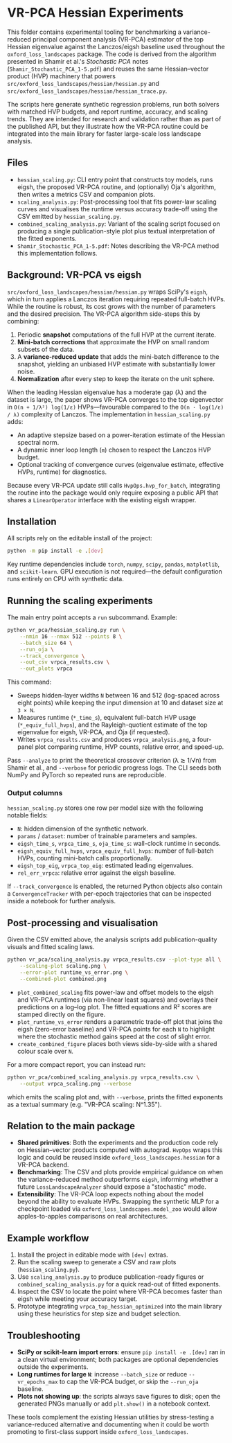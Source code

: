# VR-PCA Hessian Experiments

This folder contains experimental tooling for benchmarking a variance-reduced
principal component analysis (VR-PCA) estimator of the top Hessian eigenvalue
against the Lanczos/eigsh baseline used throughout the
`oxford_loss_landscapes` package. The code is derived from the algorithm
presented in Shamir et al.'s *Stochastic PCA* notes (`Shamir_Stochastic_PCA_1-5.pdf`) and
reuses the same Hessian–vector product (HVP) machinery that powers
`src/oxford_loss_landscapes/hessian/hessian.py` and
`src/oxford_loss_landscapes/hessian/hessian_trace.py`.

The scripts here generate synthetic regression problems, run both solvers with
matched HVP budgets, and report runtime, accuracy, and scaling trends. They are
intended for research and validation rather than as part of the published API,
but they illustrate how the VR-PCA routine could be integrated into the main
library for faster large-scale loss landscape analysis.

## Files

- `hessian_scaling.py`: CLI entry point that constructs toy models, runs eigsh,
  the proposed VR-PCA routine, and (optionally) Oja's algorithm, then writes a
  metrics CSV and companion plots.
- `scaling_analysis.py`: Post-processing tool that fits power-law scaling curves
  and visualises the runtime versus accuracy trade-off using the CSV emitted by
  `hessian_scaling.py`.
- `combined_scaling_analysis.py`: Variant of the scaling script focused on
  producing a single publication-style plot plus textual interpretation of the
  fitted exponents.
- `Shamir_Stochastic_PCA_1-5.pdf`: Notes describing the VR-PCA method this
  implementation follows.

## Background: VR-PCA vs eigsh

`src/oxford_loss_landscapes/hessian/hessian.py` wraps SciPy's `eigsh`, which in
turn applies a Lanczos iteration requiring repeated full-batch HVPs. While the
routine is robust, its cost grows with the number of parameters and the desired
precision. The VR-PCA algorithm side-steps this by combining:

1. Periodic **snapshot** computations of the full HVP at the current iterate.
2. **Mini-batch corrections** that approximate the HVP on small random subsets
   of the data.
3. A **variance-reduced update** that adds the mini-batch difference to the
   snapshot, yielding an unbiased HVP estimate with substantially lower noise.
4. **Normalization** after every step to keep the iterate on the unit sphere.

When the leading Hessian eigenvalue has a moderate gap (λ) and the dataset is
large, the paper shows VR-PCA converges to the top eigenvector in
`O(n + 1/λ²) log(1/ε)` HVPs—favourable compared to the `O(n · log(1/ε) / λ)`
complexity of Lanczos. The implementation in `hessian_scaling.py` adds:

- An adaptive stepsize based on a power-iteration estimate of the Hessian
  spectral norm.
- A dynamic inner loop length (`m`) chosen to respect the Lanczos HVP budget.
- Optional tracking of convergence curves (eigenvalue estimate, effective HVPs,
  runtime) for diagnostics.

Because every VR-PCA update still calls `HvpOps.hvp_for_batch`, integrating the
routine into the package would only require exposing a public API that shares a
`LinearOperator` interface with the existing eigsh wrapper.

## Installation

All scripts rely on the editable install of the project:

```bash
python -m pip install -e .[dev]
```

Key runtime dependencies include `torch`, `numpy`, `scipy`, `pandas`,
`matplotlib`, and `scikit-learn`. GPU execution is not required—the default
configuration runs entirely on CPU with synthetic data.

## Running the scaling experiments

The main entry point accepts a `run` subcommand. Example:

```bash
python vr_pca/hessian_scaling.py run \
    --nmin 16 --nmax 512 --points 8 \
    --batch_size 64 \
    --run_oja \
    --track_convergence \
    --out_csv vrpca_results.csv \
    --out_plots vrpca
```

This command:

- Sweeps hidden-layer widths `N` between 16 and 512 (log-spaced across eight
  points) while keeping the input dimension at 10 and dataset size at `3 × N`.
- Measures runtime (`*_time_s`), equivalent full-batch HVP usage
  (`*_equiv_full_hvps`), and the Rayleigh-quotient estimate of the top
  eigenvalue for eigsh, VR-PCA, and Oja (if requested).
- Writes `vrpca_results.csv` and produces `vrpca_analysis.png`, a four-panel
  plot comparing runtime, HVP counts, relative error, and speed-up.

Pass `--analyze` to print the theoretical crossover criterion (λ ≳ 1/√n) from
Shamir et al., and `--verbose` for periodic progress logs. The CLI seeds both
NumPy and PyTorch so repeated runs are reproducible.

### Output columns

`hessian_scaling.py` stores one row per model size with the following notable
fields:

- `N`: hidden dimension of the synthetic network.
- `params` / `dataset`: number of trainable parameters and samples.
- `eigsh_time_s`, `vrpca_time_s`, `oja_time_s`: wall-clock runtime in seconds.
- `eigsh_equiv_full_hvps`, `vrpca_equiv_full_hvps`: number of full-batch HVPs,
  counting mini-batch calls proportionally.
- `eigsh_top_eig`, `vrpca_top_eig`: estimated leading eigenvalues.
- `rel_err_vrpca`: relative error against the eigsh baseline.

If `--track_convergence` is enabled, the returned Python objects also contain a
`ConvergenceTracker` with per-epoch trajectories that can be inspected inside a
notebook for further analysis.

## Post-processing and visualisation

Given the CSV emitted above, the analysis scripts add publication-quality
visuals and fitted scaling laws.

```bash
python vr_pca/scaling_analysis.py vrpca_results.csv --plot-type all \
    --scaling-plot scaling.png \
    --error-plot runtime_vs_error.png \
    --combined-plot combined.png
```

- `plot_combined_scaling` fits power-law and offset models to the eigsh and
  VR-PCA runtimes (via non-linear least squares) and overlays their predictions
  on a log–log plot. The fitted equations and R² scores are stamped directly on
  the figure.
- `plot_runtime_vs_error` renders a parametric trade-off plot that joins the
  eigsh (zero-error baseline) and VR-PCA points for each `N` to highlight where
  the stochastic method gains speed at the cost of slight error.
- `create_combined_figure` places both views side-by-side with a shared colour
  scale over `N`.

For a more compact report, you can instead run:

```bash
python vr_pca/combined_scaling_analysis.py vrpca_results.csv \
    --output vrpca_scaling.png --verbose
```

which emits the scaling plot and, with `--verbose`, prints the fitted exponents
as a textual summary (e.g. "VR-PCA scaling: N^1.35").

## Relation to the main package

- **Shared primitives**: Both the experiments and the production code rely on
  Hessian–vector products computed with autograd. `HvpOps` wraps this logic and
  could be reused inside `oxford_loss_landscapes.hessian` for a VR-PCA backend.
- **Benchmarking**: The CSV and plots provide empirical guidance on when the
  variance-reduced method outperforms `eigsh`, informing whether a future
  `LossLandscapeAnalyzer` should expose a "stochastic" mode.
- **Extensibility**: The VR-PCA loop expects nothing about the model beyond the
  ability to evaluate HVPs. Swapping the synthetic MLP for a checkpoint loaded
  via `oxford_loss_landscapes.model_zoo` would allow apples-to-apples
  comparisons on real architectures.

## Example workflow

1. Install the project in editable mode with `[dev]` extras.
2. Run the scaling sweep to generate a CSV and raw plots (`hessian_scaling.py`).
3. Use `scaling_analysis.py` to produce publication-ready figures or
   `combined_scaling_analysis.py` for a quick read-out of fitted exponents.
4. Inspect the CSV to locate the point where VR-PCA becomes faster than eigsh
   while meeting your accuracy target.
5. Prototype integrating `vrpca_top_hessian_optimized` into the main library
   using these heuristics for step size and budget selection.

## Troubleshooting

- **SciPy or scikit-learn import errors**: ensure `pip install -e .[dev]` ran in
  a clean virtual environment; both packages are optional dependencies outside
  the experiments.
- **Long runtimes for large `N`**: increase `--batch_size` or reduce
  `--vr_epochs_max` to cap the VR-PCA budget, or skip the `--run_oja` baseline.
- **Plots not showing up**: the scripts always save figures to disk; open the
  generated PNGs manually or add `plt.show()` in a notebook context.

These tools complement the existing Hessian utilities by stress-testing a
variance-reduced alternative and documenting when it could be worth promoting to
first-class support inside `oxford_loss_landscapes`.
